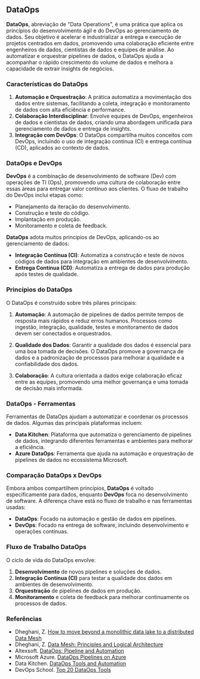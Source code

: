 
##  DataOps

**DataOps**, abreviação de "Data Operations", é uma prática que aplica os princípios do desenvolvimento ágil e do DevOps ao gerenciamento de dados. Seu objetivo é acelerar e industrializar a entrega e execução de projetos centrados em dados, promovendo uma colaboração eficiente entre engenheiros de dados, cientistas de dados e equipes de análise. Ao automatizar e orquestrar pipelines de dados, o DataOps ajuda a acompanhar o rápido crescimento do volume de dados e melhora a capacidade de extrair insights de negócios.

### Características do DataOps
1. **Automação e Orquestração**: A prática automatiza a movimentação dos dados entre sistemas, facilitando a coleta, integração e monitoramento de dados com alta eficiência e performance.
2. **Colaboração Interdisciplinar**: Envolve equipes de DevOps, engenheiros de dados e cientistas de dados, criando uma abordagem unificada para gerenciamento de dados e entrega de insights.
3. **Integração com DevOps**: O DataOps compartilha muitos conceitos com DevOps, incluindo o uso de integração contínua (CI) e entrega contínua (CD), aplicados ao contexto de dados.

### DataOps e DevOps
**DevOps** é a combinação de desenvolvimento de software (Dev) com operações de TI (Ops), promovendo uma cultura de colaboração entre essas áreas para entregar valor contínuo aos clientes. O fluxo de trabalho do DevOps inclui etapas como:
- Planejamento da iteração do desenvolvimento.
- Construção e teste do código.
- Implantação em produção.
- Monitoramento e coleta de feedback.

**DataOps** adota muitos princípios de DevOps, aplicando-os ao gerenciamento de dados:
- **Integração Contínua (CI)**: Automatiza a construção e teste de novos códigos de dados para integração em ambientes de desenvolvimento.
- **Entrega Contínua (CD)**: Automatiza a entrega de dados para produção após testes de qualidade.

### Princípios do DataOps
O DataOps é construído sobre três pilares principais:

1. **Automação**: A automação de pipelines de dados permite tempos de resposta mais rápidos e reduz erros humanos. Processos como ingestão, integração, qualidade, testes e monitoramento de dados devem ser conectados e orquestrados.
   
2. **Qualidade dos Dados**: Garantir a qualidade dos dados é essencial para uma boa tomada de decisões. O DataOps promove a governança de dados e a padronização de processos para melhorar a qualidade e a confiabilidade dos dados.

3. **Colaboração**: A cultura orientada a dados exige colaboração eficaz entre as equipes, promovendo uma melhor governança e uma tomada de decisão mais informada.

### DataOps - Ferramentas
Ferramentas de DataOps ajudam a automatizar e coordenar os processos de dados. Algumas das principais plataformas incluem:
- **Data Kitchen**: Plataforma que automatiza o gerenciamento de pipelines de dados, integrando diferentes ferramentas e ambientes para melhorar a eficiência.
- **Azure DataOps**: Ferramenta que ajuda na automação e orquestração de pipelines de dados no ecossistema Microsoft.

### Comparação DataOps x DevOps
Embora ambos compartilhem princípios, **DataOps** é voltado especificamente para dados, enquanto **DevOps** foca no desenvolvimento de software. A diferença chave está no fluxo de trabalho e nas ferramentas usadas:
- **DataOps**: Focado na automação e gestão de dados em pipelines.
- **DevOps**: Focado na entrega de software, incluindo desenvolvimento e operações contínuas.

### Fluxo de Trabalho DataOps
O ciclo de vida do DataOps envolve:
1. **Desenvolvimento** de novos pipelines e soluções de dados.
2. **Integração Contínua (CI)** para testar a qualidade dos dados em ambientes de desenvolvimento.
3. **Orquestração** de pipelines de dados em produção.
4. **Monitoramento** e coleta de feedback para melhorar continuamente os processos de dados.

### Referências
- Dheghani, Z. [How to move beyond a monolithic data lake to a distributed Data Mesh](https://martinfowler.com/articles/data-monolith-to-mesh.html)
- Dheghani, Z. [Data Mesh: Principles and Logical Architecture](https://martinfowler.com/articles/data-mesh-principles.html)
- Altexsoft. [DataOps: Pipeline and Automation](https://altexsoft.com)
- Microsoft Azure. [DataOps Pipelines on Azure](https://docs.microsoft.com)
- Data Kitchen. [DataOps Tools and Automation](https://datakitchen.io)
- DevOps School. [Top 20 DataOps Tools](https://www.devopsschool.com/blog/top-20-dataops-tools-and-its-ranking/)
